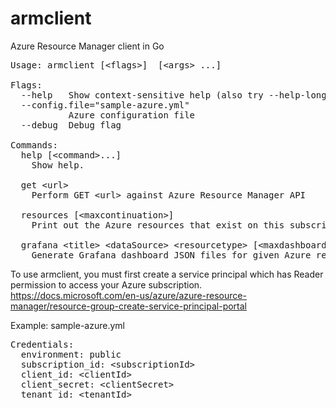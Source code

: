 # armclient
Azure Resource Manager client in Go

<pre>
Usage: armclient [&lt;flags&gt;] <command> [&lt;args&gt; ...]

Flags:
  --help   Show context-sensitive help (also try --help-long and --help-man).
  --config.file="sample-azure.yml"
           Azure configuration file
  --debug  Debug flag

Commands:
  help [&lt;command&gt;...]
    Show help.

  get &lt;url&gt;
    Perform GET &lt;url&gt; against Azure Resource Manager API

  resources [&lt;maxcontinuation&gt;]
    Print out the Azure resources that exist on this subscription

  grafana &lt;title&gt; &lt;dataSource&gt; &lt;resourcetype&gt; [&lt;maxdashboardresource&gt;] [&lt;maxcontinuation&gt;]
    Generate Grafana dashboard JSON files for given Azure resource type
</pre>

To use armclient, you must first create a service principal which has Reader permission to access your Azure subscription.
https://docs.microsoft.com/en-us/azure/azure-resource-manager/resource-group-create-service-principal-portal

Example: sample-azure.yml
<pre>
Credentials:
  environment: public
  subscription_id: &lt;subscriptionId&gt;
  client_id: &lt;clientId&gt;
  client_secret: &lt;clientSecret&gt;
  tenant_id: &lt;tenantId&gt;
</pre
